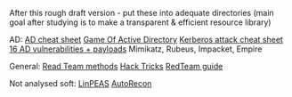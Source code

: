 After this rough draft version - put these into adequate directories
(main goal after studying is to make a transparent & efficient resource library)

AD:
[AD cheat sheet](https://github.com/S1ckB0y1337/Active-Directory-Exploitation-Cheat-Sheet)
[Game Of Active Directory](https://github.com/Orange-Cyberdefense/GOAD)
[Kerberos attack cheat sheet](https://gist.github.com/TarlogicSecurity/2f221924fef8c14a1d8e29f3cb5c5c4a)
[16 AD vulnerabilities + payloads](https://www.infosecmatter.com/top-16-active-directory-vulnerabilities/)
Mimikatz, Rubeus, Impacket, Empire

General:
[Read Team methods](https://www.ired.team/offensive-security/privilege-escalation/t1134-access-token-manipulation)
[Hack Tricks](https://book.hacktricks.xyz/welcome/readme)
[RedTeam guide](https://redteam.guide/docs/Concepts/mitre_attack)

Not analysed soft:
[LinPEAS](https://github.com/carlospolop/PEASS-ng/tree/master/linPEAS)
[AutoRecon](https://github.com/Tib3rius/AutoRecon)
